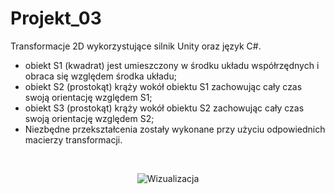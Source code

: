 # Projekt_03
Transformacje 2D wykorzystujące silnik Unity oraz język C#.
- obiekt S1 (kwadrat) jest umieszczony w środku układu
współrzędnych i obraca się względem środka układu;
- obiekt S2 (prostokąt) krąży wokół obiektu S1 zachowując
cały czas swoją orientację względem S1;
- obiekt S3 (prostokąt) krąży wokół obiektu S2 zachowując
cały czas swoją orientację względem S2;
- Niezbędne przekształcenia zostały wykonane przy użyciu
odpowiednich macierzy transformacji.
<br>
<p align="center">
<img src = "https://github.com/user-attachments/assets/c82c6cf5-5bfb-46c7-8f37-55a958b9f14b" alt = "Wizualizacja" />
</p>
